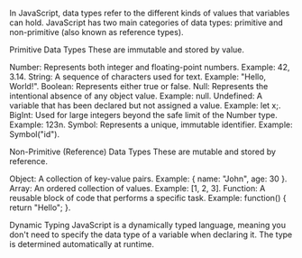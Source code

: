In JavaScript, data types refer to the different kinds of values that variables can hold. JavaScript has two main categories of data types: primitive and non-primitive (also known as reference types).

Primitive Data Types
These are immutable and stored by value.

Number: Represents both integer and floating-point numbers. Example: 42, 3.14.
String: A sequence of characters used for text. Example: "Hello, World!".
Boolean: Represents either true or false.
Null: Represents the intentional absence of any object value. Example: null.
Undefined: A variable that has been declared but not assigned a value. Example: let x;.
BigInt: Used for large integers beyond the safe limit of the Number type. Example: 123n.
Symbol: Represents a unique, immutable identifier. Example: Symbol("id").

Non-Primitive (Reference) Data Types
These are mutable and stored by reference.

Object: A collection of key-value pairs. Example: { name: "John", age: 30 }.
Array: An ordered collection of values. Example: [1, 2, 3].
Function: A reusable block of code that performs a specific task. Example: function() { return "Hello"; }.

Dynamic Typing
JavaScript is a dynamically typed language, meaning you don't need to specify the data type of a variable when declaring it. The type is determined automatically at runtime.